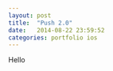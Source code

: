 ```yaml
---
layout: post
title:  "Push 2.0"
date:   2014-08-22 23:59:52
categories: portfolio ios
---
```


Hello
